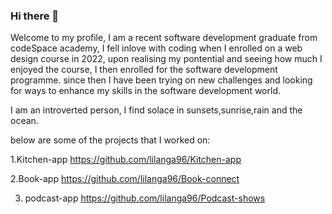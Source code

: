 ### Hi there 👋
Welcome to my profile, I am a recent software development graduate from codeSpace academy,  I fell inlove with coding when I enrolled on a web design course in 2022, upon realising my pontential and seeing how much I enjoyed the course, I then enrolled for the software development programme. since then I have been trying on new challenges and looking for ways to enhance my skills in the software development world. 

I am an introverted person, I find solace in sunsets,sunrise,rain and the ocean.

below are some of the projects that I worked on:


  1.Kitchen-app https://github.com/lilanga96/Kitchen-app 

 2.Book-app https://github.com/lilanga96/Book-connect
 
 3. podcast-app https://github.com/lilanga96/Podcast-shows


                                               
                                                


<!--
**lilanga96/Lilanga96** is a ✨ _special_ ✨ repository because its `README.md` (this file) appears on your GitHub profile.

Here are some ideas to get you started:

- 🔭 I’m currently working on ...
- 🌱 I’m currently learning ...
- 👯 I’m looking to collaborate on ...
- 🤔 I’m looking for help with ...
- 💬 Ask me about ...
- 📫 How to reach me: ...
- 😄 Pronouns: ...
- ⚡ Fun fact: ...
-->
